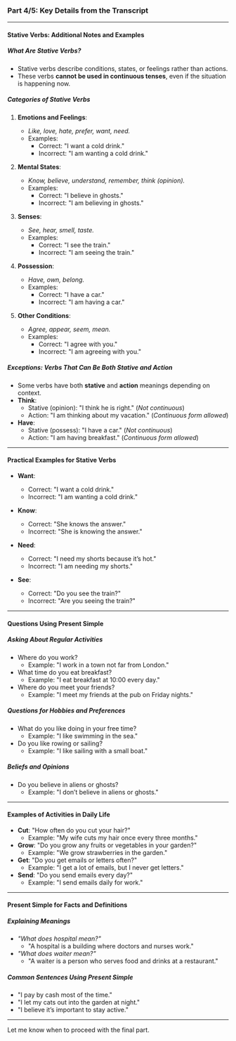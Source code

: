 ### **Part 4/5: Key Details from the Transcript**

---

#### **Stative Verbs: Additional Notes and Examples**

##### **What Are Stative Verbs?**

- Stative verbs describe conditions, states, or feelings rather than actions.
- These verbs **cannot be used in continuous tenses**, even if the situation is happening now.

##### **Categories of Stative Verbs**

1. **Emotions and Feelings**:
    
    - _Like, love, hate, prefer, want, need._
    - Examples:
        - Correct: "I want a cold drink."
        - Incorrect: "I am wanting a cold drink."
2. **Mental States**:
    
    - _Know, believe, understand, remember, think (opinion)._
    - Examples:
        - Correct: "I believe in ghosts."
        - Incorrect: "I am believing in ghosts."
3. **Senses**:
    
    - _See, hear, smell, taste._
    - Examples:
        - Correct: "I see the train."
        - Incorrect: "I am seeing the train."
4. **Possession**:
    
    - _Have, own, belong._
    - Examples:
        - Correct: "I have a car."
        - Incorrect: "I am having a car."
5. **Other Conditions**:
    
    - _Agree, appear, seem, mean._
    - Examples:
        - Correct: "I agree with you."
        - Incorrect: "I am agreeing with you."

##### **Exceptions: Verbs That Can Be Both Stative and Action**

- Some verbs have both **stative** and **action** meanings depending on context.
- **Think**:
    - Stative (opinion): "I think he is right." (_Not continuous_)
    - Action: "I am thinking about my vacation." (_Continuous form allowed_)
- **Have**:
    - Stative (possess): "I have a car." (_Not continuous_)
    - Action: "I am having breakfast." (_Continuous form allowed_)

---

#### **Practical Examples for Stative Verbs**

- **Want**:
    
    - Correct: "I want a cold drink."
    - Incorrect: "I am wanting a cold drink."
- **Know**:
    
    - Correct: "She knows the answer."
    - Incorrect: "She is knowing the answer."
- **Need**:
    
    - Correct: "I need my shorts because it’s hot."
    - Incorrect: "I am needing my shorts."
- **See**:
    
    - Correct: "Do you see the train?"
    - Incorrect: "Are you seeing the train?"

---

#### **Questions Using Present Simple**

##### **Asking About Regular Activities**

- Where do you work?
    - Example: "I work in a town not far from London."
- What time do you eat breakfast?
    - Example: "I eat breakfast at 10:00 every day."
- Where do you meet your friends?
    - Example: "I meet my friends at the pub on Friday nights."

##### **Questions for Hobbies and Preferences**

- What do you like doing in your free time?
    - Example: "I like swimming in the sea."
- Do you like rowing or sailing?
    - Example: "I like sailing with a small boat."

##### **Beliefs and Opinions**

- Do you believe in aliens or ghosts?
    - Example: "I don’t believe in aliens or ghosts."

---

#### **Examples of Activities in Daily Life**

- **Cut**: "How often do you cut your hair?"
    - Example: "My wife cuts my hair once every three months."
- **Grow**: "Do you grow any fruits or vegetables in your garden?"
    - Example: "We grow strawberries in the garden."
- **Get**: "Do you get emails or letters often?"
    - Example: "I get a lot of emails, but I never get letters."
- **Send**: "Do you send emails every day?"
    - Example: "I send emails daily for work."

---

#### **Present Simple for Facts and Definitions**

##### **Explaining Meanings**

- _"What does hospital mean?"_
    - "A hospital is a building where doctors and nurses work."
- _"What does waiter mean?"_
    - "A waiter is a person who serves food and drinks at a restaurant."

##### **Common Sentences Using Present Simple**

- "I pay by cash most of the time."
- "I let my cats out into the garden at night."
- "I believe it’s important to stay active."

---

Let me know when to proceed with the final part.
